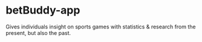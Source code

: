 # betBuddy-app
Gives individuals insight on sports games with statistics &amp; research from the present, but also the past. 
